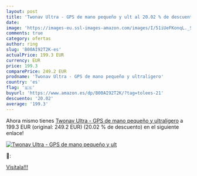 ```yaml
---
layout: post
title: 'Twonav Ultra - GPS de mano pequeño y ult al 20.02 % de descuento'
date: 
image: 'https://images-eu.ssl-images-amazon.com/images/I/51iUeFKonqL._SL200_.jpg'
comments: true
category: ofertas
author: ring
slug: 'B00AI92T2K-es'
actualPrice: 199.3 EUR
currency: EUR
price: 199.3
comparePrice: 249.2 EUR
prodname: 'Twonav Ultra - GPS de mano pequeño y ultraligero'
country: 'es'
flag: '🇪🇸'
buyurl: 'https://www.amazon.es/dp/B00AI92T2K/?tag=tolees-21'
descuento: '20.02'
average: '199.3'
---
```


Ahora mismo tienes [Twonav Ultra - GPS de mano pequeño y ultraligero](https://www.amazon.es/dp/B00AI92T2K/?tag=tolees-21) a 199.3 EUR (original: 249.2 EUR) (20.02 %  de descuento) en el siguiente enlace!

[![Twonav Ultra - GPS de mano pequeño y ult](https://images-eu.ssl-images-amazon.com/images/I/51iUeFKonqL._SL200_.jpg)](https://www.amazon.es/dp/B00AI92T2K/?tag=tolees-21)

🔎:


[Visítala!!!](https://www.amazon.es/dp/B00AI92T2K/?tag=tolees-21)
